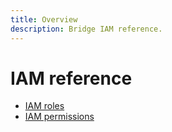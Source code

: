 ```yaml
---
title: Overview
description: Bridge IAM reference.
---
```


# IAM reference

- [IAM roles](/bridge/docs/reference/iam/roles)
- [IAM permissions](/bridge/docs/reference/iam/permissions)
